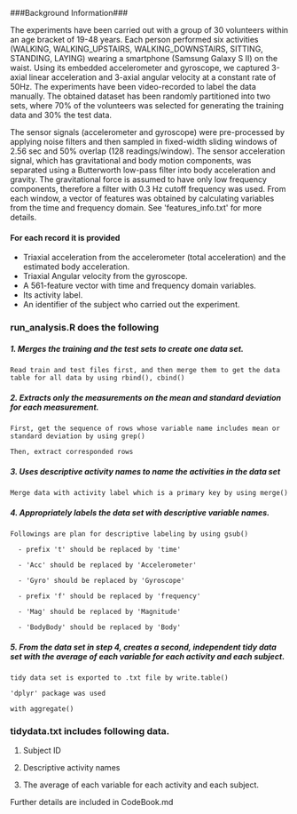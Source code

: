 ###Background Information###

  The experiments have been carried out with a group of 30 volunteers within an age bracket of 19-48 years. Each person performed six activities (WALKING, WALKING_UPSTAIRS, WALKING_DOWNSTAIRS, SITTING, STANDING, LAYING) wearing a smartphone (Samsung Galaxy S II) on the waist. Using its embedded accelerometer and gyroscope, we captured 3-axial linear acceleration and 3-axial angular velocity at a constant rate of 50Hz. The experiments have been video-recorded to label the data manually. The obtained dataset has been randomly partitioned into two sets, where 70% of the volunteers was selected for generating the training data and 30% the test data. 

  The sensor signals (accelerometer and gyroscope) were pre-processed by applying noise filters and then sampled in fixed-width sliding windows of 2.56 sec and 50% overlap (128 readings/window). The sensor acceleration signal, which has gravitational and body motion components, was separated using a Butterworth low-pass filter into body acceleration and gravity. The gravitational force is assumed to have only low frequency components, therefore a filter with 0.3 Hz cutoff frequency was used. From each window, a vector of features was obtained by calculating variables from the time and frequency domain. See 'features_info.txt' for more details. 
  
#### For each record it is provided ####
  - Triaxial acceleration from the accelerometer (total acceleration) and the estimated body acceleration.
  - Triaxial Angular velocity from the gyroscope.
  - A 561-feature vector with time and frequency domain variables.
  - Its activity label.
  - An identifier of the subject who carried out the experiment.


### run_analysis.R does the following ###

#####  1. Merges the training and the test sets to create one data set. 
  
    Read train and test files first, and then merge them to get the data table for all data by using rbind(), cbind()


#####  2. Extracts only the measurements on the mean and standard deviation for each measurement. 
  
    First, get the sequence of rows whose variable name includes mean or standard deviation by using grep()

    Then, extract corresponded rows


#####  3. Uses descriptive activity names to name the activities in the data set
  
    Merge data with activity label which is a primary key by using merge()


#####  4. Appropriately labels the data set with descriptive variable names. 
  
    Followings are plan for descriptive labeling by using gsub()

      - prefix 't' should be replaced by 'time'
      
      - 'Acc' should be replaced by 'Accelerometer'
      
      - 'Gyro' should be replaced by 'Gyroscope'
      
      - prefix 'f' should be replaced by 'frequency'
      
      - 'Mag' should be replaced by 'Magnitude'
      
      - 'BodyBody' should be replaced by 'Body'


#####  5. From the data set in step 4, creates a second, independent tidy data set with the average of each variable for each activity and each subject. 
  
    tidy data set is exported to .txt file by write.table()

    'dplyr' package was used
    
    with aggregate()


### tidydata.txt includes following data.

  1. Subject ID
  
  2. Descriptive activity names
  
  3. The average of each variable for each activity and each subject.
  


Further details are included in CodeBook.md

